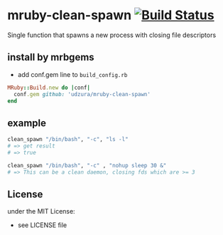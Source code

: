 # mruby-clean-spawn [![Build Status](https://travis-ci.org/udzura/mruby-clean-spawn.svg?branch=master)](https://travis-ci.org/udzura/mruby-clean-spawn)

Single function that spawns a new process with closing file descriptors 

## install by mrbgems

- add conf.gem line to `build_config.rb`

```ruby
MRuby::Build.new do |conf|
  conf.gem github: 'udzura/mruby-clean-spawn'
end
```

## example

```ruby
clean_spawn "/bin/bash", "-c", "ls -l"
# => get result
# => true

clean_spawn "/bin/bash", "-c" , "nohup sleep 30 &"
# => This can be a clean daemon, closing fds which are >= 3
```

## License
under the MIT License:
- see LICENSE file
